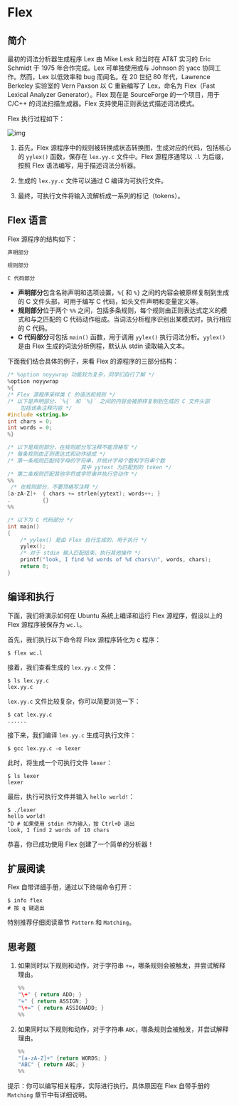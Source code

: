 # Flex

## 简介

最初的词法分析器生成程序 Lex 由 Mike Lesk 和当时在 AT&T 实习的 Eric Schmidt 于 1975 年合作完成。Lex 可单独使用或与 Johnson 的 yacc 协同工作。然而，Lex 以低效率和 bug 而闻名。在 20 世纪 80 年代，Lawrence Berkeley 实验室的 Vern Paxson 以 C 重新编写了 Lex，命名为 Flex（Fast Lexical Analyzer Generator）。Flex 现在是 SourceForge 的一个项目，用于 C/C++ 的词法扫描生成器。Flex 支持使用正则表达式描述词法模式。

Flex 执行过程如下：

![img](http://alumni.cs.ucr.edu/~lgao/teaching/Img/flex.jpg)

1. 首先，Flex 源程序中的规则被转换成状态转换图，生成对应的代码，包括核心的 `yylex()` 函数，保存在 `lex.yy.c` 文件中。Flex 源程序通常以 `.l` 为后缀，按照 Flex 语法编写，用于描述词法分析器。

2. 生成的 `lex.yy.c` 文件可以通过 C 编译为可执行文件。

3. 最终，可执行文件将输入流解析成一系列的标记（tokens）。

## Flex 语言

Flex 源程序的结构如下：

```c
声明部分

规则部分

C 代码部分
```

- **声明部分**包含名称声明和选项设置，`%{` 和 `%}` 之间的内容会被原样复制到生成的 C 文件头部，可用于编写 C 代码，如头文件声明和变量定义等。
- **规则部分**位于两个 `%%` 之间，包括多条规则，每个规则由正则表达式定义的模式和与之匹配的 C 代码动作组成。当词法分析程序识别出某模式时，执行相应的 C 代码。
- **C 代码部分**可包括 `main()` 函数，用于调用 `yylex()` 执行词法分析。`yylex()` 是由 Flex 生成的词法分析例程，默认从 stdin 读取输入文本。

下面我们结合具体的例子，来看 Flex 的源程序的三部分结构：

```c
/* %option noyywrap 功能较为复杂，同学们自行了解 */
%option noyywrap
%{
/* Flex 源程序采样类 C 的语法和规则 */
/* 以下是声明部分，`%{` 和 `%}` 之间的内容会被原样复制到生成的 C 文件头部
	包括该条注释内容 */
#include <string.h>
int chars = 0;
int words = 0;
%}

/* 以下是规则部分，在规则部分写注释不能顶格写 */
/* 每条规则由正则表达式和动作组成 */
/* 第一条规则匹配纯字母的字符串，并统计字母个数和字符串个数
                       其中 yytext 为匹配到的 token */
/* 第二条规则匹配其他字符或字符串并执行空动作 */
%%
 /* 在规则部分，不要顶格写注释 */
[a-zA-Z]+  { chars += strlen(yytext); words++; }
.          {}
%%

/* 以下为 C 代码部分 */
int main()
{
    /* yylex() 是由 Flex 自行生成的，用于执行 */
    yylex();
    /* 对于 stdin 输入匹配结束，执行其他操作 */
    printf("look, I find %d words of %d chars\n", words, chars);
    return 0;
}
```

## 编译和执行

下面，我们将演示如何在 Ubuntu 系统上编译和运行 Flex 源程序，假设以上的 Flex 源程序被保存为 `wc.l`。

首先，我们执行以下命令将 Flex 源程序转化为 c 程序：

```shell
$ flex wc.l
```

接着，我们查看生成的 `lex.yy.c` 文件：

```shell
$ ls lex.yy.c
lex.yy.c
```

`lex.yy.c` 文件比较复杂，你可以简要浏览一下：

```shell
$ cat lex.yy.c
......
```

接下来，我们编译 `lex.yy.c` 生成可执行文件：

```shell
$ gcc lex.yy.c -o lexer
```

此时，将生成一个可执行文件 `lexer`：

```shell
$ ls lexer
lexer
```

最后，执行可执行文件并输入 `hello world!`：

```shell
$ ./lexer
hello world!
^D # 如果使用 stdin 作为输入，按 Ctrl+D 退出
look, I find 2 words of 10 chars
```

恭喜，你已成功使用 Flex 创建了一个简单的分析器！

## 扩展阅读

Flex 自带详细手册，通过以下终端命令打开：

```shell
$ info flex
# 按 q 键退出
```

特别推荐仔细阅读章节 `Pattern` 和 `Matching`。

## 思考题

1. 如果同时以下规则和动作，对于字符串 `+=`，哪条规则会被触发，并尝试解释理由。

   ```c
   %%
   "\+" { return ADD; }
   "=" { return ASSIGN; }
   "\+=" { return ASSIGNADD; }
   %%
   ```

2. 如果同时以下规则和动作，对于字符串 `ABC`，哪条规则会被触发，并尝试解释理由。

   ```c
   %%
   "[a-zA-Z]+" {return WORDS; }
   "ABC" { return ABC; }
   %%
   ```

提示：你可以编写相关程序，实际进行执行。具体原因在 Flex 自带手册的 `Matching` 章节中有详细说明。
